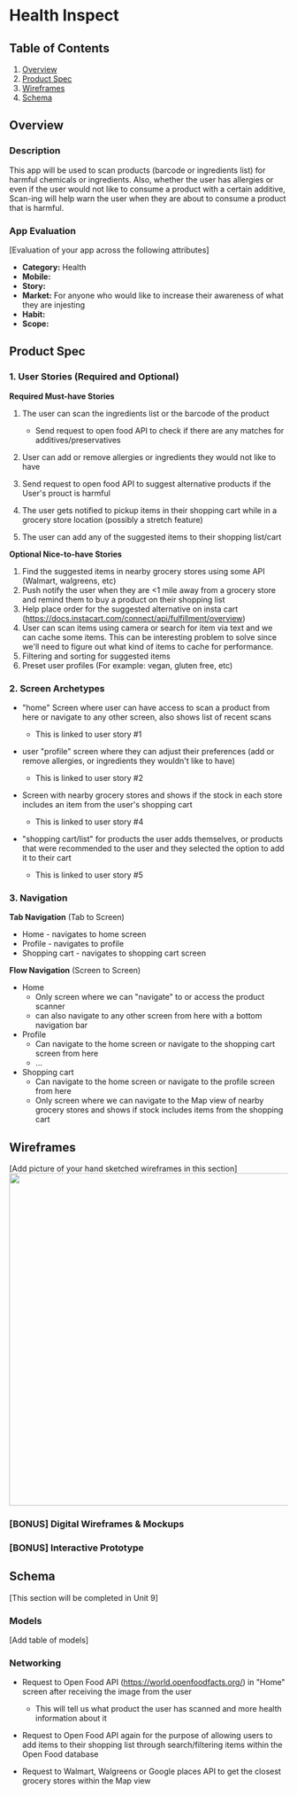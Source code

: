 # Health Inspect

## Table of Contents
1. [Overview](#Overview)
1. [Product Spec](#Product-Spec)
1. [Wireframes](#Wireframes)
2. [Schema](#Schema)

## Overview
### Description
This app will be used to scan products (barcode or ingredients list) for harmful chemicals or ingredients. Also, whether the user has allergies or even if the user would not like to consume a product with a certain additive, Scan-ing will help warn the user when they are about to consume a product that is harmful.



### App Evaluation
[Evaluation of your app across the following attributes]
- **Category:** Health
- **Mobile:** 
- **Story:** 
- **Market:** For anyone who would like to increase their awareness of what they are injesting 
- **Habit:** 
- **Scope:**

## Product Spec

### 1. User Stories (Required and Optional)

**Required Must-have Stories**


1. The user can scan the ingredients list or the barcode of the product

    - Send request to open food API to check if there are any matches for additives/preservatives

2. User can add or remove allergies or ingredients they would not like to have
    
    
3. Send request to open food API to suggest alternative products if the User's prouct is harmful


4. The user gets notified to pickup items in their shopping cart while in a grocery store location (possibly a stretch feature)


5. The user can add any of the suggested items to their shopping list/cart





**Optional Nice-to-have Stories**

 1. Find the suggested items in nearby grocery stores using some API (Walmart, walgreens, etc)
 3. Push notify the user when they are <1 mile away from a grocery store and remind them to buy a product on their shopping list
 4. Help place order for the suggested alternative on insta cart (https://docs.instacart.com/connect/api/fulfillment/overview)
 5. User can scan items using camera or search for item via text and we can cache some items. This can be interesting problem to solve since we'll need to figure out what kind of items to cache for performance.
 6. Filtering and sorting for suggested items
 7. Preset user profiles (For example: vegan, gluten free, etc)
 

### 2. Screen Archetypes

* "home" Screen where user can have access to scan a product from here or navigate to any other screen, also shows list of recent scans
   * This is linked to user story #1
* user "profile" screen where they can adjust their preferences (add or remove allergies, or ingredients they wouldn't like to have)
   * This is linked to user story #2

* Screen with nearby grocery stores and shows if the stock in each store includes an item from the user's shopping cart
    * This is linked to user story #4

* "shopping cart/list" for products the user adds themselves, or products that were recommended to the user and they selected the option to add it to their cart
    * This is linked to user story #5


### 3. Navigation

**Tab Navigation** (Tab to Screen)

* Home - navigates to home screen
* Profile - navigates to profile
* Shopping cart - navigates to shopping cart screen

**Flow Navigation** (Screen to Screen)

* Home
   * Only screen where we can "navigate" to or access the product scanner
   * can also navigate to any other screen from here with a bottom navigation bar
* Profile
   * Can navigate to the home screen or navigate to the shopping cart screen from here
   * ...
* Shopping cart 
    * Can navigate to the home screen or navigate to the profile screen from here
    * Only screen where we can navigate to the Map view of nearby grocery stores and shows if stock includes items from the shopping cart


## Wireframes
[Add picture of your hand sketched wireframes in this section]
<img src="YOUR_WIREFRAME_IMAGE_URL" width=600>

### [BONUS] Digital Wireframes & Mockups

### [BONUS] Interactive Prototype

## Schema 
[This section will be completed in Unit 9]
### Models
[Add table of models]
### Networking
   - Request to Open Food API (https://world.openfoodfacts.org/) in "Home" screen after receiving the image from the user
        - This will tell us what product the user has scanned and more health information about it

   - Request to Open Food API again for the purpose of allowing users to add items to their shopping list through search/filtering items within the Open Food database

   - Request to Walmart, Walgreens or Google places API to get the closest grocery stores within the Map view 
  
